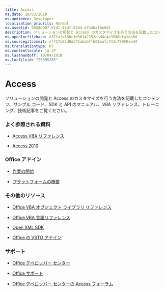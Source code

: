 ```yaml
---
title: Access
ms.date: 10/03/2018
ms.audience: Developer
localization_priority: Normal
ms.assetid: 9858d097-d1d1-48df-8344-e7b46afbe0d1
description: ソリューションの開発と Access のカスタマイズを行う方法を記載したコンテンツ、サンプル コード、SDK と API のマニュアル、VBA リファレンス、トレーニング、技術記事をご覧ください。
ms.openlocfilehash: d37fafa580cfb30142352ebd4c4e9898bfa1de8d
ms.sourcegitcommit: ef717c65d8dd41ababffb01eafc443c79950aed4
ms.translationtype: HT
ms.contentlocale: ja-JP
ms.lasthandoff: 10/04/2018
ms.locfileid: "25395785"
---
```

# <a name="access"></a>Access

ソリューションの開発と Access のカスタマイズを行う方法を記載したコンテンツ、サンプル コード、SDK と API のマニュアル、VBA リファレンス、トレーニング、技術記事をご覧ください。
  
### <a name="viewed-most"></a>よく参照される資料
  
- [Access VBA リファレンス](https://docs.microsoft.com/office/vba/api/overview/access)
  
- [Access 2010](https://docs.microsoft.com/previous-versions/office/developer/office-2010/ff604965(v=office.14))
  
### <a name="office-add-ins"></a>Office アドイン
  
- [作業の開始](https://docs.microsoft.com/office/dev/add-ins/)
  
- [プラットフォームの概要](https://docs.microsoft.com/office/dev/add-ins/overview/office-add-ins)
  
### <a name="other-resources"></a>その他のリソース
  
- [Office VBA オブジェクト ライブラリ リファレンス](https://docs.microsoft.com/office/vba/api/overview/library-reference)
  
- [Office VBA 言語リファレンス](https://docs.microsoft.com/office/vba/api/overview/language-reference)
  
- [Open XML SDK](https://docs.microsoft.com/office/open-xml/open-xml-sdk)
  
- [Office の VSTO アドイン](https://docs.microsoft.com/visualstudio/vsto/create-vsto-add-ins-for-office-by-using-visual-studio?view=vs-2017)
  
### <a name="support"></a>サポート
  
- [Office デベロッパー センター](https://developer.microsoft.com/ja-JP/office)
  
- [Office サポート](https://support.office.com/)
  
- [Office デベロッパー センターの Access フォーラム](https://social.msdn.microsoft.com/Forums/office/en-US/home?forum=accessdev)
  

